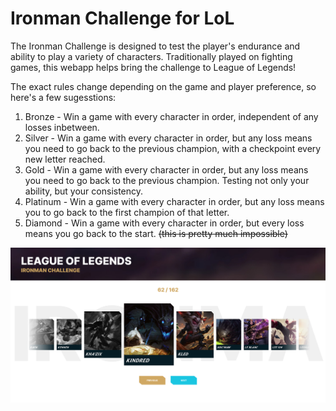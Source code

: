 # Ironman Challenge for LoL

The Ironman Challenge is designed to test the player's endurance and ability to play a variety of characters. Traditionally played on fighting games, this webapp helps bring the challenge to League of Legends!

The exact rules change depending on the game and player preference, so here's a few sugesstions:
1. Bronze - Win a game with every character in order, independent of any losses inbetween.
2. Silver - Win a game with every character in order, but any loss means you need to go back to the previous champion, with a checkpoint every new letter reached. 
3. Gold - Win a game with every character in order, but any loss means you need to go back to the previous champion. Testing not only your ability, but your consistency.
4. Platinum - Win a game with every character in order, but any loss means you to go back to the first champion of that letter.
5. Diamond - Win a game with every character in order, but every loss means you go back to the start. ~~(this is pretty much impossible)~~

<img src="readme-siteImage.png" alt="Webapp preview" width="640">